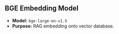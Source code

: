 ## BGE Embedding Model

*   **Model:** `bge-large-en-v1.5`
*   **Purpose:** RAG embedding onto vector database.
